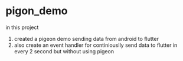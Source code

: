 # pigon_demo

in this project

1. created a pigeon demo sending data from android to flutter
2. also create an event handler for continiouslly send data to flutter in every 2 second but without using pigeon 
